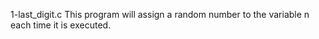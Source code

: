 1-last_digit.c
This program will assign a random number to the variable n each time it is executed.
